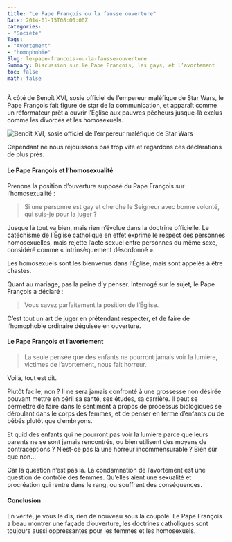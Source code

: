 ```yaml
---
title: "Le Pape François ou la fausse ouverture"
Date: 2014-01-15T08:00:00Z
categories:
- "Société"
Tags:
- "Avortement"
- "homophobie"
Slug: le-pape-francois-ou-la-fausse-ouverture
Summary: Discussion sur le Pape François, les gays, et l’avortement
toc: false
math: false
---
```



À côté de Benoît XVI, sosie officiel de l’empereur maléfique de Star Wars, le Pape François fait figure de star de la communication, et apparaît comme un réformateur prêt à ouvrir l’Église aux pauvres pêcheurs jusque-là exclus comme les divorcés et les homosexuels.

![Benoît XVI, sosie officiel de l’empereur maléfique de Star Wars](/img/benoit-xvi-emperor-palatine.jpg)

Cependant ne nous réjouissons pas trop vite et regardons ces déclarations de plus près.

#### Le Pape François et l’homosexualité

Prenons la position d’ouverture supposé du Pape François sur l’homosexualité :

> Si une personne est gay et cherche le Seigneur avec bonne volonté, qui suis-je pour la juger ?

Jusque là tout va bien, mais rien n’évolue dans la doctrine officielle. Le catéchisme de l’Église catholique en effet exprime le respect des personnes homosexuelles, mais rejette l’acte sexuel entre personnes du même sexe, considéré comme « intrinsèquement désordonné ».

Les homosexuels sont les bienvenus dans l’Église, mais sont appelés à être chastes.

Quant au mariage, pas la peine d’y penser. Interrogé sur le sujet, le Pape François a déclaré :

> Vous savez parfaitement la position de l’Église.

C’est tout un art de juger en prétendant respecter, et de faire de l’homophobie ordinaire déguisée en ouverture.

#### Le Pape François et l’avortement

> La seule pensée que des enfants ne pourront jamais voir la lumière, victimes de l’avortement, nous fait horreur.

Voilà, tout est dit.

Plutôt facile, non ? Il ne sera jamais confronté à une grossesse non désirée pouvant mettre en péril sa santé, ses études, sa carrière. Il peut se permettre de faire dans le sentiment à propos de processus biologiques se déroulant dans le corps des femmes, et de penser en terme d’enfants ou de bébés plutôt que d’embryons.

Et quid des enfants qui ne pourront pas voir la lumière parce que leurs parents ne se sont jamais rencontrés, ou bien utilisent des moyens de contraceptions ? N’est-ce pas là une horreur incommensurable ? Bien sûr que non…

Car la question n’est pas là. La condamnation de l’avortement est une question de contrôle des femmes.
Qu’elles aient une sexualité et procréation qui rentre dans le rang, ou souffrent des conséquences.


#### Conclusion

En vérité, je vous le dis, rien de nouveau sous la coupole. Le Pape François a beau montrer une façade d’ouverture, les doctrines catholiques sont toujours aussi oppressantes pour les femmes et les homosexuels.
